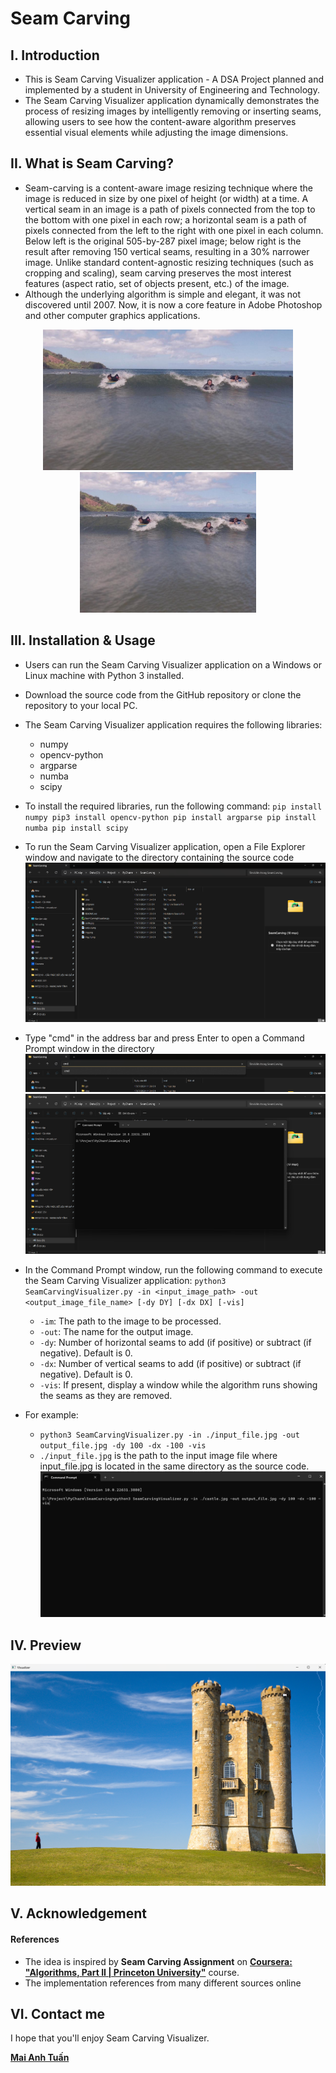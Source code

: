# Seam Carving

## I. Introduction

+ This is Seam Carving Visualizer application - A DSA Project planned and implemented by a student in University of Engineering and Technology.
+ The Seam Carving Visualizer application dynamically demonstrates the process of resizing images by intelligently removing or inserting seams, allowing users to see how the content-aware algorithm preserves essential visual elements while adjusting the image dimensions.

## II. What is Seam Carving?
+ Seam-carving is a content-aware image resizing technique where the image is reduced in size by one pixel of height (or width) at a time. A vertical seam in an image is a path of pixels connected from the top to the bottom with one pixel in each row; a horizontal seam is a path of pixels connected from the left to the right with one pixel in each column. Below left is the original 505-by-287 pixel image; below right is the result after removing 150 vertical seams, resulting in a 30% narrower image. Unlike standard content-agnostic resizing techniques (such as cropping and scaling), seam carving preserves the most interest features (aspect ratio, set of objects present, etc.) of the image.
+ Although the underlying algorithm is simple and elegant, it was not discovered until 2007. Now, it is now a core feature in Adobe Photoshop and other computer graphics applications.

<p align="center">
  <img src="eg/img.png"  width="400"/> <img src="eg/img_1.png"  width="282"/>
</p>

## III. Installation & Usage
+ Users can run the Seam Carving Visualizer application on a Windows or Linux machine with Python 3 installed.
+ Download the source code from the GitHub repository or clone the repository to your local PC.
+ The Seam Carving Visualizer application requires the following libraries:
  + numpy
  + opencv-python
  + argparse
  + numba
  + scipy
+ To install the required libraries, run the following command:
  `pip install numpy pip3 install opencv-python pip install argparse pip install numba pip install scipy`
+ To run the Seam Carving Visualizer application, open a File Explorer window and navigate to the directory containing the source code
![img_2.png](eg/img_2.png)
+ Type "cmd" in the address bar and press Enter to open a Command Prompt window in the directory
![img_3.png](eg/img_3.png)
![img_4.png](eg/img_4.png)
+ In the Command Prompt window, run the following command to execute the Seam Carving Visualizer application:
   `python3 SeamCarvingVisualizer.py -in <input_image_path> -out <output_image_file_name> [-dy DY] [-dx DX] [-vis]`

    * `-im`: The path to the image to be processed.
    * `-out`: The name for the output image.
    * `-dy`: Number of horizontal seams to add (if positive) or subtract (if negative). Default is 0.
    * `-dx`: Number of vertical seams to add (if positive) or subtract (if negative). Default is 0.
    * `-vis`: If present, display a window while the algorithm runs showing the seams as they are removed.

+ For example:
  + `python3 SeamCarvingVisualizer.py -in ./input_file.jpg -out output_file.jpg -dy 100 -dx -100 -vis`
  + `./input_file.jpg` is the path to the input image file where input_file.jpg is located in the same directory as the source code.
  ![img_5.png](eg/img_5.png)




## IV. Preview

![img_6.png](eg/img_6.png)

## V. Acknowledgement

#### **References**
+ The idea is inspired by **Seam Carving Assignment** on [**Coursera: "Algorithms, Part II | Princeton University"**](https://www.coursera.org/learn/algorithms-part2/programming/cOdkz/seam-carving) course.
+ The implementation references from many different sources online

## VI. Contact me

I hope that you'll enjoy Seam Carving Visualizer.

**[Mai Anh Tuấn](https://github.com/anhtuan23004)**
